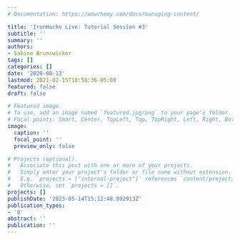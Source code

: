 ```yaml
---
# Documentation: https://wowchemy.com/docs/managing-content/

title: 'IronHacks Live: Tutorial Session #3'
subtitle: ''
summary: ''
authors:
- Sabine Brunswicker
tags: []
categories: []
date: '2020-08-13'
lastmod: 2021-02-15T18:58:36-05:00
featured: false
draft: false

# Featured image
# To use, add an image named `featured.jpg/png` to your page's folder.
# Focal points: Smart, Center, TopLeft, Top, TopRight, Left, Right, BottomLeft, Bottom, BottomRight.
image:
  caption: ''
  focal_point: ''
  preview_only: false

# Projects (optional).
#   Associate this post with one or more of your projects.
#   Simply enter your project's folder or file name without extension.
#   E.g. `projects = ["internal-project"]` references `content/project/deep-learning/index.md`.
#   Otherwise, set `projects = []`.
projects: []
publishDate: '2023-05-14T15:12:48.092913Z'
publication_types:
- '0'
abstract: ''
publication: ''
---
```

